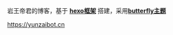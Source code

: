 岩王帝君的博客，基于 [**hexo框架**](https://yunzaibot.cn) 搭建，采用[**butterfly主题**](https://github.com/jerryc127/hexo-theme-butterfly)

https://yunzaibot.cn
